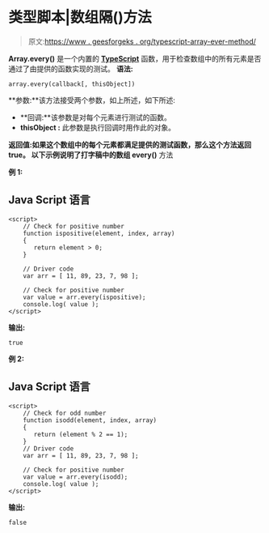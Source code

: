 # 类型脚本|数组隔()方法

> 原文:[https://www . geesforgeks . org/typescript-array-ever-method/](https://www.geeksforgeeks.org/typescript-array-every-method/)

**Array.every()** 是一个内置的 [**TypeScript**](https://www.geeksforgeeks.org/hello-world-in-typescript-language/) 函数，用于检查数组中的所有元素是否通过了由提供的函数实现的测试。
**语法:**

```
array.every(callback[, thisObject])
```

**参数:**该方法接受两个参数，如上所述，如下所述:

*   **回调:**该参数是对每个元素进行测试的函数。
*   **thisObject :** 此参数是执行回调时用作此的对象。

**返回值:**如果这个数组中的每个元素都满足提供的测试函数，那么这个方法返回 true。
以下示例说明了打字稿中的**数组 every()** 方法

**例 1:**

## Java Script 语言

```
<script>
    // Check for positive number 
    function ispositive(element, index, array)
    { 
       return element > 0;
    } 

    // Driver code
    var arr = [ 11, 89, 23, 7, 98 ]; 

    // Check for positive number 
    var value = arr.every(ispositive); 
    console.log( value );
</script>
```

**输出:**

```
true
```

**例 2:**

## Java Script 语言

```
<script>
    // Check for odd number 
    function isodd(element, index, array) 
    {  
       return (element % 2 == 1);  
    }   
    // Driver code
    var arr = [ 11, 89, 23, 7, 98 ]; 

    // Check for positive number 
    var value = arr.every(isodd); 
    console.log( value );
</script>
```

**输出:**

```
false
```